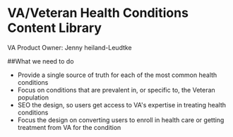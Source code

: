 # VA/Veteran Health Conditions Content Library

VA Product Owner: Jenny heiland-Leudtke

##What we need to do

- Provide a single source of truth for each of the most common health conditions
- Focus on conditions that are prevalent in, or specific to, the Veteran population
- SEO the design, so users get access to VA's expertise in treating health conditions
- Focus the design on converting users to enroll in health care or getting treatment from VA for the condition
